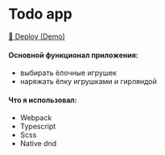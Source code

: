# Todo app
<a href="https://text-editor-v1.netlify.app/">🚀 Deploy (Demo)</a>

#### Основной функционал приложения:
- выбирать ёлочные игрушек
- наряжать ёлку игрушками и гирляндой

#### Что я использовал:
- Webpack
- Typescript
- Scss
- Native dnd
